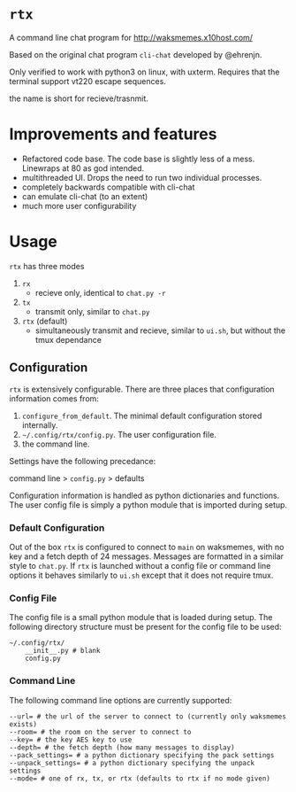 # `rtx`
A command line chat program for http://waksmemes.x10host.com/

Based on the original chat program `cli-chat` developed by @ehrenjn.

Only verified to work with python3 on linux, with uxterm. Requires that
the terminal support vt220 escape sequences.

the name is short for recieve/trasnmit.

# Improvements and features
- Refactored code base. The code base is slightly less of a mess. Linewraps at 80 as god intended.
- multithreaded UI. Drops the need to run two individual processes.
- completely backwards compatible with cli-chat
- can emulate cli-chat (to an extent)
- much more user configurability

# Usage
`rtx` has three modes
1. `rx`
	- recieve only, identical to `chat.py -r`
2. `tx`
	- transmit only, similar to `chat.py`
3. `rtx` (default)
	- simultaneously transmit and recieve, similar to `ui.sh`, but without
	the tmux dependance

## Configuration
`rtx` is extensively configurable. There are three places that configuration 
information comes from:
1. `configure_from_default`. The minimal default configuration stored internally.
2. `~/.config/rtx/config.py`. The user configuration file.
3. the command line.

Settings have the following precedance:

command line > `config.py` > defaults

Configuration information is handled as python dictionaries and functions. The
user config file is simply a python module that is imported during setup.

### Default Configuration
Out of the box `rtx` is configured to connect to `main` on waksmemes, with
no key and a fetch depth of 24 messages. Messages are formatted in a similar
style to `chat.py`. If `rtx` is launched without a config file or command line
options it behaves similarly to `ui.sh` except that it does not require tmux.

### Config File
The config file is a small python module that is loaded during setup. The
following directory structure must be present for the config file to be used:
```
~/.config/rtx/
	__init__.py # blank
	config.py
```

### Command Line
The following command line options are currently supported:
```
--url= # the url of the server to connect to (currently only waksmemes exists)
--room= # the room on the server to connect to
--key= # the key AES key to use
--depth= # the fetch depth (how many messages to display)
--pack_settings= # a python dictionary specifying the pack settings
--unpack_settings= # a python dictionary specifying the unpack settings
--mode= # one of rx, tx, or rtx (defaults to rtx if no mode given)
```
